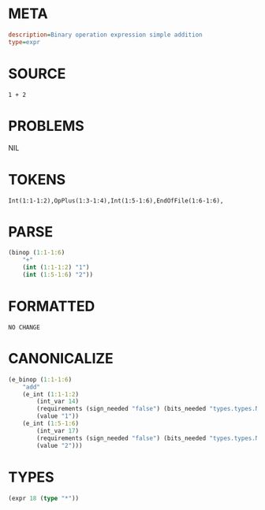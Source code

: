 # META
~~~ini
description=Binary operation expression simple addition
type=expr
~~~
# SOURCE
~~~roc
1 + 2
~~~
# PROBLEMS
NIL
# TOKENS
~~~zig
Int(1:1-1:2),OpPlus(1:3-1:4),Int(1:5-1:6),EndOfFile(1:6-1:6),
~~~
# PARSE
~~~clojure
(binop (1:1-1:6)
	"+"
	(int (1:1-1:2) "1")
	(int (1:5-1:6) "2"))
~~~
# FORMATTED
~~~roc
NO CHANGE
~~~
# CANONICALIZE
~~~clojure
(e_binop (1:1-1:6)
	"add"
	(e_int (1:1-1:2)
		(int_var 14)
		(requirements (sign_needed "false") (bits_needed "types.types.Num.Int.BitsNeeded.7"))
		(value "1"))
	(e_int (1:5-1:6)
		(int_var 17)
		(requirements (sign_needed "false") (bits_needed "types.types.Num.Int.BitsNeeded.7"))
		(value "2")))
~~~
# TYPES
~~~clojure
(expr 18 (type "*"))
~~~